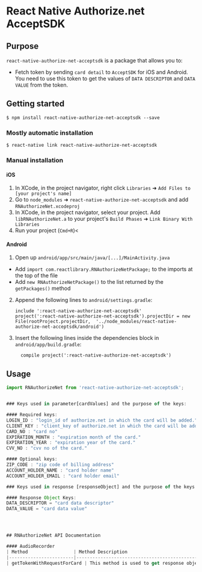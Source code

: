 
# React Native Authorize.net AcceptSDK

## Purpose
`react-native-authorize-net-acceptsdk` is a package that allows you to:
- Fetch token by sending `card detail` to `AcceptSDK` for iOS and Android. You need to use this token to get the values of `DATA DESCRIPTOR` and `DATA VALUE` from the token.


## Getting started

`$ npm install react-native-authorize-net-acceptsdk --save`

### Mostly automatic installation

`$ react-native link react-native-authorize-net-acceptsdk`

### Manual installation


#### iOS

1. In XCode, in the project navigator, right click `Libraries` ➜ `Add Files to [your project's name]`
2. Go to `node_modules` ➜ `react-native-authorize-net-acceptsdk` and add `RNAuthorizeNet.xcodeproj`
3. In XCode, in the project navigator, select your project. Add `libRNAuthorizeNet.a` to your project's `Build Phases` ➜ `Link Binary With Libraries`
4. Run your project (`Cmd+R`)<

#### Android

1. Open up `android/app/src/main/java/[...]/MainActivity.java`
  - Add `import com.reactlibrary.RNAuthorizeNetPackage;` to the imports at the top of the file
  - Add `new RNAuthorizeNetPackage()` to the list returned by the `getPackages()` method
2. Append the following lines to `android/settings.gradle`:
  	```
  	include ':react-native-authorize-net-acceptsdk'
  	project(':react-native-authorize-net-acceptsdk').projectDir = new File(rootProject.projectDir, 	'../node_modules/react-native-authorize-net-acceptsdk/android')
  	```
3. Insert the following lines inside the dependencies block in `android/app/build.gradle`:
  	```
      compile project(':react-native-authorize-net-acceptsdk')
  	```


## Usage
```javascript
import RNAuthorizeNet from 'react-native-authorize-net-acceptsdk';


### Keys used in parameter[cardValues] and the purpose of the keys:

#### Required keys:
LOGIN_ID : "login_id of authorize.net in which the card will be added."
CLIENT_KEY : "client_key of authorize.net in which the card will be added."
CARD_NO : "card no"
EXPIRATION_MONTH : "expiration month of the card."
EXPIRATION_YEAR : "expiration year of the card."
CVV_NO : "cvv no of the card."

#### Optional keys:
ZIP_CODE : "zip code of billing address"
ACCOUNT_HOLDER_NAME : "card holder name"
ACCOUNT_HOLDER_EMAIL : "card holder email"

### Keys used in response [responseObject] and the purpose of the keys: This will be used to add card on server using accept.js of auhorize.net

#### Response Object Keys:
DATA_DESCRIPTOR = "card data descriptor"
DATA_VALUE = "card data value"




## RNAuthorizeNet API Documentation

#### AudioRecorder
| Method                 | Method Description                                                                                                                        | Parameters    | Parameters Description                                                            |
|------------------------|-------------------------------------------------------------------------------------------------------------------------------------------|---------------|-----------------------------------------------------------------------------------|
| getTokenWithRequestForCard | This method is used to get response object {with `data value` and `data descriptor`} and success {bool value to show if the card added successfully} for your credit card, you want to add to authorize.net. | cardValues, isProduction | `cardValues`: the card detail object, which can hold the values with keys as described above. `isProduction`: this indicate if the processing is done for production mode|
  